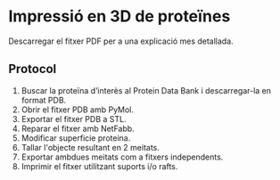 # Impressió en 3D de proteïnes

Descarregar el fitxer PDF per a una explicació mes detallada.

## Protocol
1. Buscar la proteïna d’interès al Protein Data Bank i descarregar-la en format PDB.
2. Obrir el fitxer PDB amb PyMol.
3. Exportar el fitxer PDB a STL.
4. Reparar el fitxer amb NetFabb.
5. Modificar superficie proteina.
6. Tallar l'objecte resultant en 2 meitats.
7. Exportar ambdues meitats com a fitxers independents.
9. Imprimir el fitxer utilitzant suports i/o rafts.


